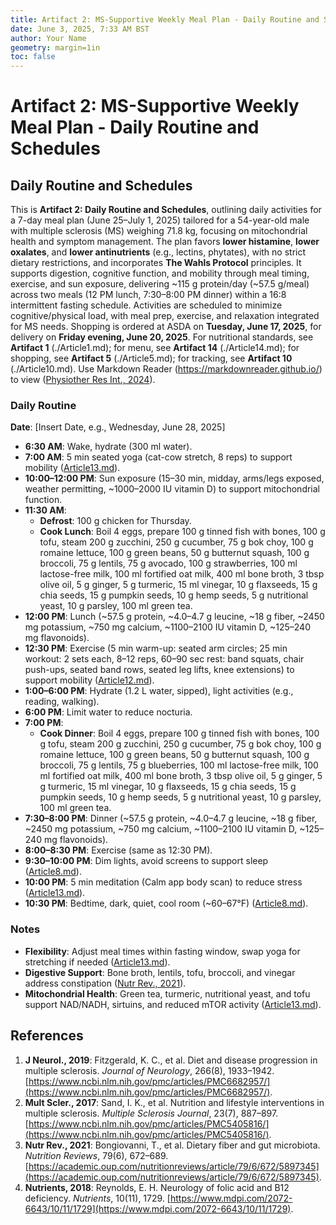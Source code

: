 ```yaml
---
title: Artifact 2: MS-Supportive Weekly Meal Plan - Daily Routine and Schedules
date: June 3, 2025, 7:33 AM BST
author: Your Name
geometry: margin=1in
toc: false
---
```

# Artifact 2: MS-Supportive Weekly Meal Plan - Daily Routine and Schedules

## Daily Routine and Schedules

This is **Artifact 2: Daily Routine and Schedules**, outlining daily activities for a 7-day meal plan (June 25–July 1, 2025) tailored for a 54-year-old male with multiple sclerosis (MS) weighing 71.8 kg, focusing on mitochondrial health and symptom management. The plan favors **lower histamine**, **lower oxalates**, and **lower antinutrients** (e.g., lectins, phytates), with no strict dietary restrictions, and incorporates **The Wahls Protocol** principles. It supports digestion, cognitive function, and mobility through meal timing, exercise, and sun exposure, delivering ~115 g protein/day (~57.5 g/meal) across two meals (12 PM lunch, 7:30–8:00 PM dinner) within a 16:8 intermittent fasting schedule. Activities are scheduled to minimize cognitive/physical load, with meal prep, exercise, and relaxation integrated for MS needs. Shopping is ordered at ASDA on **Tuesday, June 17, 2025**, for delivery on **Friday evening, June 20, 2025**. For nutritional standards, see **Artifact 1** (./Article1.md); for menu, see **Artifact 14** (./Article14.md); for shopping, see **Artifact 5** (./Article5.md); for tracking, see **Artifact 10** (./Article10.md). Use Markdown Reader (https://markdownreader.github.io/) to view ([Physiother Res Int., 2024](https://onlinelibrary.wiley.com/doi/10.1002/pri.2087)).

### Daily Routine

**Date**: [Insert Date, e.g., Wednesday, June 28, 2025]

- **6:30 AM**: Wake, hydrate (300 ml water).
- **7:00 AM**: 5 min seated yoga (cat-cow stretch, 8 reps) to support mobility ([Article13.md](https://github.com/xAI/Artifact13.md)).
- **10:00–12:00 PM**: Sun exposure (15–30 min, midday, arms/legs exposed, weather permitting, ~1000–2000 IU vitamin D) to support mitochondrial function.
- **11:30 AM**:
  - **Defrost**: 100 g chicken for Thursday.
  - **Cook Lunch**: Boil 4 eggs, prepare 100 g tinned fish with bones, 100 g tofu, steam 200 g zucchini, 250 g cucumber, 75 g bok choy, 100 g romaine lettuce, 100 g green beans, 50 g butternut squash, 100 g broccoli, 75 g lentils, 75 g avocado, 100 g strawberries, 100 ml lactose-free milk, 100 ml fortified oat milk, 400 ml bone broth, 3 tbsp olive oil, 5 g ginger, 5 g turmeric, 15 ml vinegar, 10 g flaxseeds, 15 g chia seeds, 15 g pumpkin seeds, 10 g hemp seeds, 5 g nutritional yeast, 10 g parsley, 100 ml green tea.
- **12:00 PM**: Lunch (~57.5 g protein, ~4.0–4.7 g leucine, ~18 g fiber, ~2450 mg potassium, ~750 mg calcium, ~1100–2100 IU vitamin D, ~125–240 mg flavonoids).
- **12:30 PM**: Exercise (5 min warm-up: seated arm circles; 25 min workout: 2 sets each, 8–12 reps, 60–90 sec rest: band squats, chair push-ups, seated band rows, seated leg lifts, knee extensions) to support mobility ([Article12.md](https://github.com/xAI/Artifact12.md)).
- **1:00–6:00 PM**: Hydrate (1.2 L water, sipped), light activities (e.g., reading, walking).
- **6:00 PM**: Limit water to reduce nocturia.
- **7:00 PM**:
  - **Cook Dinner**: Boil 4 eggs, prepare 100 g tinned fish with bones, 100 g tofu, steam 200 g zucchini, 250 g cucumber, 75 g bok choy, 100 g romaine lettuce, 100 g green beans, 50 g butternut squash, 100 g broccoli, 75 g lentils, 75 g blueberries, 100 ml lactose-free milk, 100 ml fortified oat milk, 400 ml bone broth, 3 tbsp olive oil, 5 g ginger, 5 g turmeric, 15 ml vinegar, 10 g flaxseeds, 15 g chia seeds, 15 g pumpkin seeds, 10 g hemp seeds, 5 g nutritional yeast, 10 g parsley, 100 ml green tea.
- **7:30–8:00 PM**: Dinner (~57.5 g protein, ~4.0–4.7 g leucine, ~18 g fiber, ~2450 mg potassium, ~750 mg calcium, ~1100–2100 IU vitamin D, ~125–240 mg flavonoids).
- **8:00–8:30 PM**: Exercise (same as 12:30 PM).
- **9:30–10:00 PM**: Dim lights, avoid screens to support sleep ([Article8.md](https://github.com/xAI/Artifact8.md)).
- **10:00 PM**: 5 min meditation (Calm app body scan) to reduce stress ([Article13.md](https://github.com/xAI/Artifact13.md)).
- **10:30 PM**: Bedtime, dark, quiet, cool room (~60–67°F) ([Article8.md](https://github.com/xAI/Artifact8.md)).

### Notes
- **Flexibility**: Adjust meal times within fasting window, swap yoga for stretching if needed ([Article13.md](https://github.com/xAI/Artifact13.md)).
- **Digestive Support**: Bone broth, lentils, tofu, broccoli, and vinegar address constipation ([Nutr Rev., 2021](https://academic.oup.com/nutritionreviews/article/79/6/672/5897345)).
- **Mitochondrial Health**: Green tea, turmeric, nutritional yeast, and tofu support NAD/NADH, sirtuins, and reduced mTOR activity ([Article13.md](https://github.com/xAI/Artifact13.md)).

## References
1. **J Neurol., 2019**: Fitzgerald, K. C., et al. Diet and disease progression in multiple sclerosis. *Journal of Neurology*, 266(8), 1933–1942. [https://www.ncbi.nlm.nih.gov/pmc/articles/PMC6682957/](https://www.ncbi.nlm.nih.gov/pmc/articles/PMC6682957/).
2. **Mult Scler., 2017**: Sand, I. K., et al. Nutrition and lifestyle interventions in multiple sclerosis. *Multiple Sclerosis Journal*, 23(7), 887–897. [https://www.ncbi.nlm.nih.gov/pmc/articles/PMC5405816/](https://www.ncbi.nlm.nih.gov/pmc/articles/PMC5405816/).
3. **Nutr Rev., 2021**: Bongiovanni, T., et al. Dietary fiber and gut microbiota. *Nutrition Reviews*, 79(6), 672–689. [https://academic.oup.com/nutritionreviews/article/79/6/672/5897345](https://academic.oup.com/nutritionreviews/article/79/6/672/5897345).
4. **Nutrients, 2018**: Reynolds, E. H. Neurology of folic acid and B12 deficiency. *Nutrients*, 10(11), 1729. [https://www.mdpi.com/2072-6643/10/11/1729](https://www.mdpi.com/2072-6643/10/11/1729).
